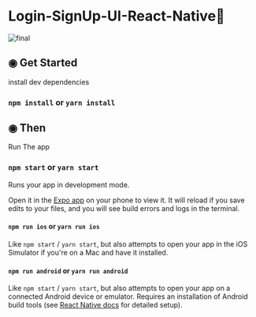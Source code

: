 # Login-SignUp-UI-React-Native📱

![final](https://github.com/NinadVyas/Login-Ui-React-Native/assets/115214615/13c2114b-5dc2-4c62-97fa-3967bb923c93)

## ◉ Get Started

install dev dependencies

### `npm install` or `yarn install`

## ◉ Then

Run The app

### `npm start` or `yarn start`

Runs your app in development mode.

Open it in the [Expo app](https://expo.io) on your phone to view it. It will reload if you save edits to your files, and you will see build errors and logs in the terminal.

#### `npm run ios` or `yarn run ios`

Like `npm start` / `yarn start`, but also attempts to open your app in the iOS Simulator if you're on a Mac and have it installed.

#### `npm run android` or `yarn run android`

Like `npm start` / `yarn start`, but also attempts to open your app on a connected Android device or emulator. 
Requires an installation of Android build tools (see [React Native docs](https://facebook.github.io/react-native/docs/getting-started.html) for detailed setup).
